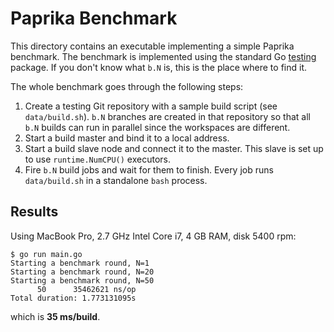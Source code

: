 # Paprika Benchmark #

This directory contains an executable implementing a simple Paprika benchmark.
The benchmark is implemented using the standard Go
[testing](http://golang.org/pkg/testing/) package. If you don't know what `b.N`
is, this is the place where to find it.

The whole benchmark goes through the following steps:

1. Create a testing Git repository with a sample build script (see `data/build.sh`).
   `b.N` branches are created in that repository so that all `b.N` builds can run in
   parallel since the workspaces are different.
2. Start a build master and bind it to a local address.
3. Start a build slave node and connect it to the master. This slave is set up
   to use `runtime.NumCPU()` executors.
4. Fire `b.N` build jobs and wait for them to finish. Every job runs
   `data/build.sh` in a standalone `bash` process.

## Results ##

Using MacBook Pro, 2.7 GHz Intel Core i7, 4 GB RAM, disk 5400 rpm:

```
$ go run main.go
Starting a benchmark round, N=1
Starting a benchmark round, N=20
Starting a benchmark round, N=50
      50	  35462621 ns/op
Total duration: 1.773131095s
```

which is **35 ms/build**.
